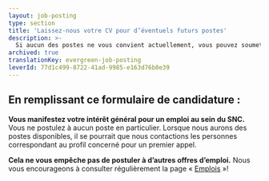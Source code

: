 ```yaml
---
layout: job-posting
type: section
title: 'Laissez-nous votre CV pour d’éventuels futurs postes'
description: >-
  Si aucun des postes ne vous convient actuellement, vous pouvez soumettre votre candidature afin qu’elle soit prise en compte pour de futures offres d’emploi. 
archived: true
translationKey: evergreen-job-posting
leverId: 77d1c499-8722-41ad-9985-e163d76b0e39
---
```

## En remplissant ce formulaire de candidature :

**Vous manifestez votre intérêt général pour un emploi au sein du SNC.** Vous ne postulez à aucun poste en particulier. Lorsque nous aurons des postes disponibles, il se pourrait que nous contactions les personnes correspondant au profil concerné pour un premier appel.

**Cela ne vous empêche pas de postuler à d’autres offres d’emploi.** Nous vous encourageons à consulter régulièrement la page « [Emplois](/emplois/) »!